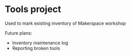 # Tools project
Used to mark existing inventory of Makerspace workshop

Future plans:
- Inventory maintenance log
- Reporting broken tools